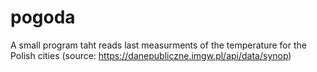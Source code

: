 # pogoda
A small program taht reads last measurments of the temperature for the Polish cities (source: https://danepubliczne.imgw.pl/api/data/synop)
